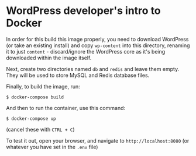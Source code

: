 # WordPress developer's intro to Docker

In order for this build this image properly, you need to download WordPress (or take an existing install) and copy `wp-content` into this directory, renaming it to just `content` - discard/ignore the WordPress core as it's being downloaded within the image itself.

Next, create two directories named `db` and `redis` and leave them empty. They will be used to store MySQL and Redis database files.

Finally, to build the image, run:
```
$ docker-compose build
```

And then to run the container, use this command:
```
$ docker-compose up
```
(cancel these with `CTRL + C`)

To test it out, open your browser, and navigate to `http://localhost:8080` (or whatever you have set in the `.env` file)
